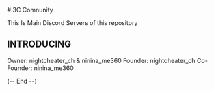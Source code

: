 #​ 3C Comnunity

This​ Is​ Main Discord Servers of this repository

## INTRODUCING
Owner: nightcheater_ch &​ ninina_me360
Founder: nightcheater_ch
Co-Founder: ninina_me360

(-- End -​-)​